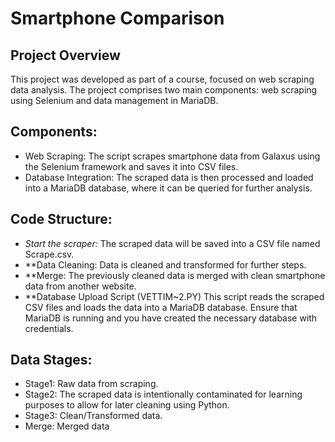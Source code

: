 # Smartphone Comparison

## Project Overview

This project was developed as part of a course, focused on web scraping data analysis. The project comprises two main components: web scraping using Selenium and data management in MariaDB.

## Components:
*  Web Scraping: The script scrapes smartphone data from Galaxus using the Selenium framework and saves it into CSV files.
*  Database Integration: The scraped data is then processed and loaded into a MariaDB database, where it can be queried for further analysis.

## Code Structure:

*  *Start the scraper:*
    The scraped data will be saved into a CSV file named Scrape.csv.
*  **Data Cleaning:
    Data is cleaned and transformed for further steps.
*  **Merge:
    The previously cleaned data is merged with clean smartphone data from another website.
*  **Database Upload Script (VETTIM~2.PY)
    This script reads the scraped CSV files and loads the data into a MariaDB database.
    Ensure that MariaDB is running and you have created the necessary database with credentials.

## Data Stages:
*    Stage1: Raw data from scraping.
*    Stage2: The scraped data is intentionally contaminated for learning purposes to allow for later cleaning using Python.
*    Stage3: Clean/Transformed data.
*    Merge: Merged data


